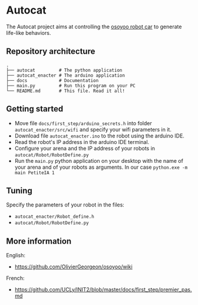 # Autocat

The Autocat project aims at controlling the 
[osoyoo robot car](https://osoyoo.myshopify.com/collections/robot-car/products/osoyoo-omni-directinal-mecanum-wheels-robot-car-kit-for-arduino-mega2560-metal-chassis-dc-speed-encoder-motor-robotic-diy-stem-remote-controlled-educational-mechanical-diy-coding-for-teens-adult?variant=31634199183471) 
to generate life-like behaviors. 

## Repository architecture

```
.
├── autocat         # The python application
├── autocat_enacter # The arduino application
├── docs            # Documentation
├── main.py         # Run this program on your PC            
└── README.md       # This file. Read it all!
```

## Getting started

* Move file `docs/first_step/arduino_secrets.h` into folder `autocat_enacter/src/wifi` and specify your wifi parameters in it. 
* Download file `autocat_enacter.ino` to the robot using the arduino IDE.
* Read the robot's IP address in the arduino IDE terminal.
* Configure your arena and the IP address of your robots in `autocat/Robot/RobotDefine.py`
* Run the `main.py` python application on your desktop with the name of your arena and of your robots as arguments. In our case `python.exe -m main PetiteIA 1`

## Tuning

Specify the parameters of your robot in the files: 
* `autocat_enacter/Robot_define.h` 
* `autocat/Robot/RobotDefine.py`

## More information 

English: 
* https://github.com/OlivierGeorgeon/osoyoo/wiki

French:
* https://github.com/UCLy/INIT2/blob/master/docs/first_step/premier_pas.md